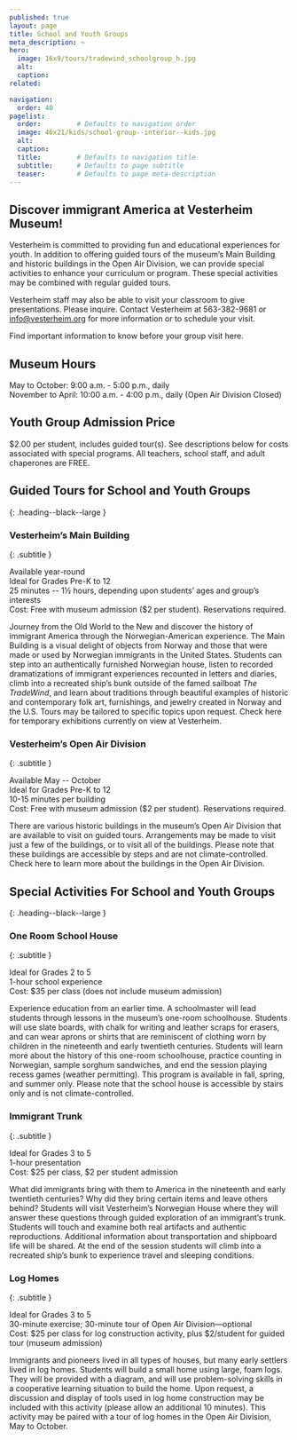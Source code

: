 ```yaml
---
published: true
layout: page
title: School and Youth Groups
meta_description: ~
hero:
  image: 16x9/tours/tradewind_schoolgroup_h.jpg
  alt: 
  caption:
related:

navigation:
  order: 40
pagelist:
  order:         # Defaults to navigation order
  image: 46x21/kids/school-group--interior--kids.jpg
  alt:
  caption: 
  title:         # Defaults to navigation title
  subtitle:      # Defaults to page subtitle
  teaser:        # Defaults to page meta-description
---
```

Discover immigrant America at Vesterheim Museum!
------------------------------------------------
Vesterheim is committed to providing fun and educational experiences for youth. In addition to offering guided tours of the museum’s Main Building and historic buildings in the Open Air Division, we can provide special activities to enhance your curriculum or program. These special activities may be combined with regular guided tours.

Vesterheim staff may also be able to visit your classroom to give presentations. Please inquire. Contact Vesterheim at 563-382-9681 or [info@vesterheim.org](mailto:info@vesterheim.org) for more information or to schedule your visit.

Find important information to know before your group visit here.

Museum Hours  
------------
May to October: 9:00 a.m. - 5:00 p.m., daily <br />
November to April: 10:00 a.m. - 4:00 p.m., daily (Open Air Division Closed)

Youth Group Admission Price
---------------------------
$2.00 per student, includes guided tour(s). See descriptions below for costs associated with special programs. All teachers, school staff, and adult chaperones are FREE.

Guided Tours for School and Youth Groups
----------------------------------------
{: .heading--black--large }

### Vesterheim’s Main Building
{: .subtitle }

Available year-round <br />
Ideal for Grades Pre-K to 12 <br />
25 minutes -- 1½ hours, depending upon students’ ages and group’s interests <br />
Cost: Free with museum admission ($2 per student). Reservations required.

Journey from the Old World to the New and discover the history of immigrant America through the Norwegian-American experience. The Main Building is a visual delight of objects from Norway and those that were made or used by Norwegian immigrants in the United States. Students can step into an authentically furnished Norwegian house, listen to recorded dramatizations of immigrant experiences recounted in letters and diaries, climb into a recreated ship’s bunk outside of the famed sailboat _The TradeWind_, and learn about traditions through beautiful examples of historic and contemporary folk art, furnishings, and jewelry created in Norway and the U.S. Tours may be tailored to specific topics upon request. Check here for temporary exhibitions currently on view at Vesterheim.

### Vesterheim’s Open Air Division
{: .subtitle }

Available May -- October <br />
Ideal for Grades Pre-K to 12 <br />
10-15 minutes per building <br />
Cost: Free with museum admission ($2 per student). Reservations required.

There are various historic buildings in the museum’s Open Air Division that are available to visit on guided tours. Arrangements may be made to visit just a few of the buildings, or to visit all of the buildings. Please note that these buildings are accessible by steps and are not climate-controlled. Check here to learn more about the buildings in the Open Air Division.

Special Activities For School and Youth Groups
----------------------------------------------
{: .heading--black--large }

### One Room School House
{: .subtitle }

Ideal for Grades 2 to 5 <br />
1-hour school experience <br />
Cost: $35 per class (does not include museum admission)

Experience education from an earlier time. A schoolmaster will lead students through lessons in the museum’s one-room schoolhouse. Students will use slate boards, with chalk for writing and leather scraps for erasers, and can wear aprons or shirts that are reminiscent of clothing worn by children in the nineteenth and early twentieth centuries. Students will learn more about the history of this one-room schoolhouse, practice counting in Norwegian, sample sorghum sandwiches, and end the session playing recess games (weather permitting). This program is available in fall, spring, and summer only. Please note that the school house is accessible by stairs only and is not climate-controlled.

### Immigrant Trunk
{: .subtitle }

Ideal for Grades 3 to 5  <br />
1-hour presentation <br />
Cost: $25 per class, $2 per student admission

What did immigrants bring with them to America in the nineteenth and early twentieth centuries? Why did they bring certain items and leave others behind? Students will visit Vesterheim’s Norwegian House where they will answer these questions through guided exploration of an immigrant’s trunk. Students will touch and examine both real artifacts and authentic reproductions. Additional information about transportation and shipboard life will be shared. At the end of the session students will climb into a recreated ship’s bunk to experience travel and sleeping conditions. 

### Log Homes
{: .subtitle }

Ideal for Grades 3 to 5 <br />
30-minute exercise; 30-minute tour of Open Air Division—optional <br />
Cost: $25 per class for log construction activity, plus $2/student for guided tour (museum admission)

Immigrants and pioneers lived in all types of houses, but many early settlers lived in log homes. Students will build a small home using large, foam logs. They will be provided with a diagram, and will use problem-solving skills in a cooperative learning situation to build the home. Upon request, a discussion and display of tools used in log home construction may be included with this activity (please allow an additional 10 minutes). This activity may be paired with a tour of log homes in the Open Air Division, May to October.